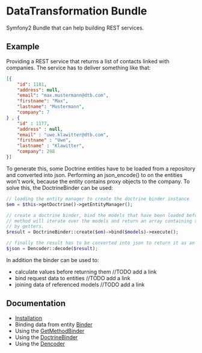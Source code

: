 DataTransformation Bundle
=========================

Symfony2 Bundle that can help building REST services.

Example
-------

Providing a REST service that returns a list of contacts linked with companies. The service has to deliver
something like that:

```json
[{
    "id": 1181,
    "address": null,
    "email": "max.mustermann@dtb.com",
    "firstname": "Max",
    "lastname": "Mustermann",
    "company": 7
} , {
    "id" : 1177,
    "address" : null,
    "email" : "uwe.klawitter@dtb.com",
    "firstname" : "Uwe",
    "lastname" : "Klawitter",
    "company": 298
}]
```

To generate this, some Doctrine entities have to be loaded from a repository and converted into json. Performing
an json_encode() to on the entities won't work, because the entity contains proxy objects to the company. To
solve this, the DoctrineBinder can be used:

```php
// loading the entity manager to create the doctrine binder instance
$em = $this->getDoctrine()->getEntityManager();

// create a doctrine binder, bind the models that have been loaded before and execute the binder. The execute
// method will iterate over the models and return an array containing stdClass objects with all values defined
// by getters.
$result = DoctrineBinder::create($em)->bind($models)->execute();

// finally the result has to be converted into json to return it as an response
$json = Dencoder::decode($result);
```

In addition the binder can be used to:
- calculate values before returning them //TODO add a link
- bind request data to entities //TODO add a link
- joining data of referenced models //TODO add a link

Documentation
-------------

- [Installation](DataTransformationBundle/tree/master/Resources/doc/installation.md)
- Binding data from entity [Binder](DataTransformationBundle/tree/master/Resources/doc/binder.md)
- Using the [GetMethodBinder](DataTransformationBundle/tree/master/Resources/doc/get_method_binder.md)
- Using the [DoctrineBinder](DataTransformationBundle/tree/master/Resources/doc/doctrine_binder.md)
- Using the [Dencoder](DataTransformationBundle/tree/master/Resources/doc/dencoder.md)

